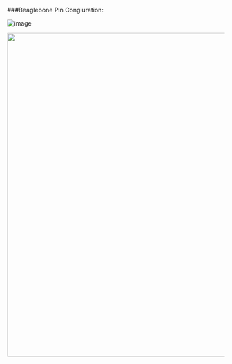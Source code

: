 ###Beaglebone Pin Congiuration:

![image](http://beagleboard.org/static/images/cape-headers.png)

<img src="http://beagleboard.org/static/images/cape-headers.png" width="750px" height="750px">
